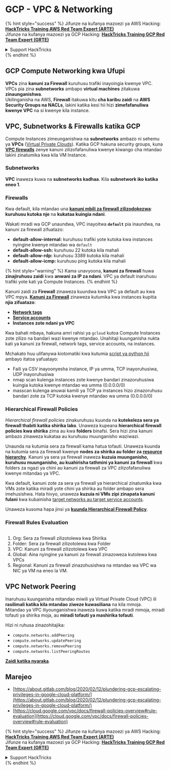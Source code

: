 # GCP - VPC & Networking

{% hint style="success" %}
Jifunze na kufanya mazoezi ya AWS Hacking:<img src="/.gitbook/assets/image.png" alt="" data-size="line">[**HackTricks Training AWS Red Team Expert (ARTE)**](https://training.hacktricks.xyz/courses/arte)<img src="/.gitbook/assets/image.png" alt="" data-size="line">\
Jifunze na kufanya mazoezi ya GCP Hacking: <img src="/.gitbook/assets/image (2).png" alt="" data-size="line">[**HackTricks Training GCP Red Team Expert (GRTE)**<img src="/.gitbook/assets/image (2).png" alt="" data-size="line">](https://training.hacktricks.xyz/courses/grte)

<details>

<summary>Support HackTricks</summary>

* Angalia [**mipango ya usajili**](https://github.com/sponsors/carlospolop)!
* **Jiunge na** 💬 [**kikundi cha Discord**](https://discord.gg/hRep4RUj7f) au [**kikundi cha telegram**](https://t.me/peass) au **tufuate** kwenye **Twitter** 🐦 [**@hacktricks\_live**](https://twitter.com/hacktricks\_live)**.**
* **Shiriki mbinu za udukuzi kwa kuwasilisha PRs kwenye** [**HackTricks**](https://github.com/carlospolop/hacktricks) na [**HackTricks Cloud**](https://github.com/carlospolop/hacktricks-cloud) github repos.

</details>
{% endhint %}

## **GCP Compute Networking kwa Ufupi**

**VPCs** zina **kanuni za Firewall** kuruhusu trafiki inayoingia kwenye VPC. VPCs pia zina **subnetworks** ambapo **virtual machines** zitakuwa **zinaunganishwa**.\
Ukilinganisha na AWS, **Firewall** itakuwa kitu **cha karibu zaidi** na **AWS** **Security Groups na NACLs**, lakini katika kesi hii hizi **zimefafanuliwa kwenye VPC** na si kwenye kila instance.

## **VPC, Subnetworks & Firewalls katika GCP**

Compute Instances zimeunganishwa na **subnetworks** ambazo ni sehemu ya **VPCs** ([Virtual Private Clouds](https://cloud.google.com/vpc/docs/vpc)). Katika GCP hakuna security groups, kuna [**VPC firewalls**](https://cloud.google.com/vpc/docs/firewalls) zenye kanuni zilizofafanuliwa kwenye kiwango cha mtandao lakini zinatumika kwa kila VM Instance.

### Subnetworks

**VPC** inaweza kuwa na **subnetworks kadhaa**. Kila **subnetwork iko katika eneo 1**.

### Firewalls

Kwa default, kila mtandao una [**kanuni mbili za firewall zilizodokezwa**](https://cloud.google.com/vpc/docs/firewalls#default\_firewall\_rules): **kuruhusu kutoka nje** na **kukataa kuingia ndani**.

Wakati mradi wa GCP unaundwa, VPC inayoitwa **`default`** pia inaundwa, na kanuni za firewall zifuatazo:

* **default-allow-internal:** kuruhusu trafiki yote kutoka kwa instances nyingine kwenye mtandao wa `default`
* **default-allow-ssh:** kuruhusu 22 kutoka kila mahali
* **default-allow-rdp:** kuruhusu 3389 kutoka kila mahali
* **default-allow-icmp:** kuruhusu ping kutoka kila mahali

{% hint style="warning" %}
Kama unavyoona, **kanuni za firewall** huwa **zinajiruhusu zaidi** kwa **anwani za IP za ndani**. VPC ya default inaruhusu trafiki yote kati ya Compute Instances.
{% endhint %}

Kanuni zaidi za **Firewall** zinaweza kuundwa kwa VPC ya default au kwa VPC mpya. [**Kanuni za Firewall**](https://cloud.google.com/vpc/docs/firewalls) zinaweza kutumika kwa instances kupitia **njia zifuatazo**:

* [**Network tags**](https://cloud.google.com/vpc/docs/add-remove-network-tags)
* [**Service accounts**](https://cloud.google.com/vpc/docs/firewalls#serviceaccounts)
* **Instances zote ndani ya VPC**

Kwa bahati mbaya, hakuna amri rahisi ya `gcloud` kutoa Compute Instances zote zilizo na bandari wazi kwenye mtandao. Unahitaji kuunganisha nukta kati ya kanuni za firewall, network tags, service accounts, na instances.

Mchakato huu ulifanywa kiotomatiki kwa kutumia [script ya python hii](https://gitlab.com/gitlab-com/gl-security/gl-redteam/gcp\_firewall\_enum) ambayo itatoa yafuatayo:

* Faili ya CSV inayoonyesha instance, IP ya umma, TCP inayoruhusiwa, UDP inayoruhusiwa
* nmap scan kulenga instances zote kwenye bandari zinazoruhusiwa kuingia kutoka kwenye mtandao wa umma (0.0.0.0/0)
* masscan kulenga anuwai kamili ya TCP ya instances hizo zinazoruhusu bandari zote za TCP kutoka kwenye mtandao wa umma (0.0.0.0/0)

### Hierarchical Firewall Policies <a href="#hierarchical-firewall-policies" id="hierarchical-firewall-policies"></a>

_Hierarchical firewall policies_ zinakuruhusu kuunda na **kutekeleza sera ya firewall thabiti katika shirika lako**. Unaweza kupeana **hierarchical firewall policies kwa shirika** zima au kwa **folders** binafsi. Sera hizi zina kanuni ambazo zinaweza kukataa au kuruhusu muunganisho waziwazi.

Unaunda na kutumia sera za firewall kama hatua tofauti. Unaweza kuunda na kutumia sera za firewall kwenye **nodes za shirika au folder za** [**resource hierarchy**](https://cloud.google.com/resource-manager/docs/cloud-platform-resource-hierarchy). Kanuni ya sera ya firewall inaweza **kuzuia muunganisho, kuruhusu muunganisho, au kuahirisha tathmini ya kanuni za firewall** kwa folders za ngazi ya chini au kanuni za firewall za VPC zilizofafanuliwa kwenye mitandao ya VPC.

Kwa default, kanuni zote za sera ya firewall ya hierarchical zinatumika kwa VMs zote katika miradi yote chini ya shirika au folder ambapo sera imehusishwa. Hata hivyo, unaweza **kuzuia ni VMs zipi zinapata kanuni fulani** kwa kubainisha [target networks au target service accounts](https://cloud.google.com/vpc/docs/firewall-policies#targets).

Unaweza kusoma hapa jinsi ya [**kuunda Hierarchical Firewall Policy**](https://cloud.google.com/vpc/docs/using-firewall-policies#gcloud).

### Firewall Rules Evaluation

<figure><img src="../../../../.gitbook/assets/image.png" alt=""><figcaption></figcaption></figure>

1. Org: Sera za firewall zilizotolewa kwa Shirika
2. Folder: Sera za firewall zilizotolewa kwa Folder
3. VPC: Kanuni za firewall zilizotolewa kwa VPC
4. Global: Aina nyingine ya kanuni za firewall zinazoweza kutolewa kwa VPCs
5. Regional: Kanuni za firewall zinazohusishwa na mtandao wa VPC wa NIC ya VM na eneo la VM.

## VPC Network Peering

Inaruhusu kuunganisha mitandao miwili ya Virtual Private Cloud (VPC) ili **rasilimali katika kila mtandao ziweze kuwasiliana** na kila mmoja.\
Mitandao ya VPC iliyounganishwa inaweza kuwa katika mradi mmoja, miradi tofauti ya shirika moja, au **miradi tofauti ya mashirika tofauti**.

Hizi ni ruhusa zinazohitajika:

* `compute.networks.addPeering`
* `compute.networks.updatePeering`
* `compute.networks.removePeering`
* `compute.networks.listPeeringRoutes`

[**Zaidi katika nyaraka**](https://cloud.google.com/vpc/docs/vpc-peering).

## Marejeo

* [https://about.gitlab.com/blog/2020/02/12/plundering-gcp-escalating-privileges-in-google-cloud-platform/](https://about.gitlab.com/blog/2020/02/12/plundering-gcp-escalating-privileges-in-google-cloud-platform/)
* [https://cloud.google.com/vpc/docs/firewall-policies-overview#rule-evaluation](https://cloud.google.com/vpc/docs/firewall-policies-overview#rule-evaluation)

{% hint style="success" %}
Jifunze na kufanya mazoezi ya AWS Hacking:<img src="/.gitbook/assets/image.png" alt="" data-size="line">[**HackTricks Training AWS Red Team Expert (ARTE)**](https://training.hacktricks.xyz/courses/arte)<img src="/.gitbook/assets/image.png" alt="" data-size="line">\
Jifunze na kufanya mazoezi ya GCP Hacking: <img src="/.gitbook/assets/image (2).png" alt="" data-size="line">[**HackTricks Training GCP Red Team Expert (GRTE)**<img src="/.gitbook/assets/image (2).png" alt="" data-size="line">](https://training.hacktricks.xyz/courses/grte)

<details>

<summary>Support HackTricks</summary>

* Angalia [**mipango ya usajili**](https://github.com/sponsors/carlospolop)!
* **Jiunge na** 💬 [**kikundi cha Discord**](https://discord.gg/hRep4RUj7f) au [**kikundi cha telegram**](https://t.me/peass) au **tufuate** kwenye **Twitter** 🐦 [**@hacktricks\_live**](https://twitter.com/hacktricks\_live)**.**
* **Shiriki mbinu za udukuzi kwa kuwasilisha PRs kwenye** [**HackTricks**](https://github.com/carlospolop/hacktricks) na [**HackTricks Cloud**](https://github.com/carlospolop/hacktricks-cloud) github repos.

</details>
{% endhint %}
